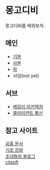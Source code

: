 # 몽고디비
몽고디비를 배워보자.

## 메인
+ [기본](./basic.md)
+ [사본](./replica-theory.md)
+ [락](./replica-theory.md)
+ 샤딩(not yet)

## 서브
+ [메모리 아키텍처](./memory-architecture.md)
+ [클라이언트 통신](./client-with-mongod.md)

## 참고 사이트
[공홈 문서](https://docs.mongodb.com/)  
[기초 강좌](https://velopert.com/)  
[조대협의 블로그](http://bcho.tistory.com/)  
[citsoft](http://mongodb.citsoft.net/)
